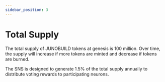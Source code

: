 ```yaml
---
sidebar_position: 3
---
```


# Total Supply

The total supply of JUNOBUILD tokens at genesis is 100 million. Over time, the supply will increase if more tokens are minted and decrease if tokens are burned.

The SNS is designed to generate 1.5% of the total supply annually to distribute voting rewards to participating neurons.
